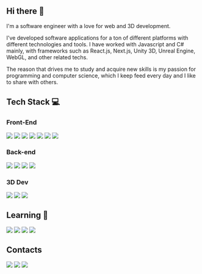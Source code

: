 ## Hi there 👋

I'm a software engineer with a love for web and 3D development.

I've developed software applications for a ton of different platforms with different technologies and tools. I have worked with Javascript and C# mainly, with frameworks such as React.js, Next.js, Unity 3D, Unreal Engine, WebGL, and other related techs.

The reason that drives me to study and acquire new skills is my passion for programming and computer science, which I keep feed every day and I like to share with others.

## Tech Stack 💻

### Front-End
[![](https://img.shields.io/badge/HTML5-E34F26?style=for-the-badge&logo=html5&logoColor=white)](#)
[![](https://img.shields.io/badge/CSS3-1572B6?style=for-the-badge&logo=css3&logoColor=white)](#)
[![](https://img.shields.io/badge/SASS-hotpink.svg?style=for-the-badge&logo=SASS&logoColor=white)](#)
[![](https://img.shields.io/badge/JavaScript-323330?style=for-the-badge&logo=javascript&logoColor=F7DF1E)](#)
[![](https://img.shields.io/badge/React-20232A?style=for-the-badge&logo=react&logoColor=61DAFB)](#)
[![](https://img.shields.io/badge/React_Router-CA4245?style=for-the-badge&logo=react-router&logoColor=white)](#)
[![](https://img.shields.io/badge/Redux-593D88?style=for-the-badge&logo=redux&logoColor=white)](#)

### Back-end
[![](https://img.shields.io/badge/Node.js-43853D?style=for-the-badge&logo=node.js&logoColor=white)](#)
[![](https://img.shields.io/badge/express.js-%23404d59.svg?style=for-the-badge&logo=express&logoColor=%2361DAFB)](#)
[![](https://img.shields.io/badge/MongoDB-4EA94B?style=for-the-badge&logo=mongodb&logoColor=white)](#)
[![](https://img.shields.io/badge/firebase-%23039BE5.svg?style=for-the-badge&logo=firebase)](#)

### 3D Dev
[![](https://img.shields.io/badge/Unity-100000?style=for-the-badge&logo=unity&logoColor=white)](#)
[![](https://img.shields.io/badge/C%23-239120?style=for-the-badge&logo=c-sharp&logoColor=white)](#)
[![](https://img.shields.io/badge/threejs-black?style=for-the-badge&logo=three.js&logoColor=white)](#)

## Learning 📖

[![](https://img.shields.io/badge/TypeScript-007ACC?style=for-the-badge&logo=typescript&logoColor=white)](#)
[![](https://img.shields.io/badge/Next-black?style=for-the-badge&logo=next.js&logoColor=white)](#)
[![](https://img.shields.io/badge/React_Native-20232A?style=for-the-badge&logo=react&logoColor=61DAFB)](#)
[![](https://img.shields.io/badge/Electron-191970?style=for-the-badge&logo=Electron&logoColor=white)](#)

## Contacts

[![](https://img.shields.io/badge/Gmail-D14836?style=for-the-badge&logo=gmail&logoColor=white)](mailto:rosarioterranova91@gmail.com)
[![](https://img.shields.io/badge/Telegram-2CA5E0?style=for-the-badge&logo=telegram&logoColor=white)](https://t.me/rosarioterranova)
[![](https://img.shields.io/badge/LinkedIn-0077B5?style=for-the-badge&logo=linkedin&logoColor=white)](https://www.linkedin.com/in/rosarioterranova/)

